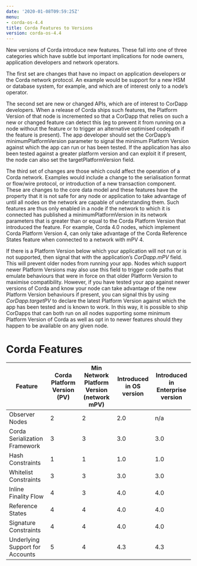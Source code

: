 ```yaml
---
date: '2020-01-08T09:59:25Z'
menu:
- corda-os-4.4
title: Corda Features to Versions
version: corda-os-4.4
---
```




New versions of Corda introduce new features. These fall into one of three categories which have subtle but important implications for
            node owners, application developers and network operators.

The first set are changes that have no impact on application developers or the Corda network protocol. An example would be support for
            a new HSM or database system, for example, and which are of interest only to a node’s operator.

The second set are new or changed APIs, which are of interest to CorDapp developers. When a release of Corda ships such features, the
            Platform Version of that node is incremented so that a CorDapp that relies on such a new or changed feature can detect this (eg to
            prevent it from running on a node without the feature or to trigger an alternative optimised codepath if the feature is present). The
            app developer should set the CorDapp’s minimumPlatformVersion parameter to signal the minimum Platform Version against which the app
            can run or has been tested. If the application has also been tested against a greater platform version and can exploit it if present,
            the node can also set the targetPlatformVersion field.

The third set of changes are those which could affect the operation of a Corda network. Examples would include a change to the
            serialisation format or flow/wire protocol, or introduction of a new transaction component.  These are changes to the core data model and
            these features have the property that it is not safe for any node or application to take advantage of until all nodes on the network
            are capable of understanding them. Such features are thus only enabled in a node if the network to which it is connected has published
            a minimumPlatformVersion in its network parameters that is greater than or equal to the Corda Platform Version that introduced the
            feature. For example, Corda 4.0 nodes, which implement Corda Platform Version 4, can only take advantage of the Corda Reference States
            feature when connected to a network with mPV 4.

If there is a Platform Version below which your application will not run or is not supported, then signal that with the application’s
            *CorDapp.mPV* field. This will prevent older nodes from running your app. Nodes which support newer Platform Versions may also use this
            field to trigger code paths that emulate behaviours that were in force on that older Platform Version to maximise compatibility. However,
            if you have tested your app against newer versions of Corda and know your node can take advantage of the new Platform Version behaviours
            if present, you can signal this by using *CorDapp.targetPV* to declare the latest Platform Version against which the app has been tested
            and is known to work. In this way, it is possible to ship CorDapps that can both run on all nodes supporting some minimum Platform Version
            of Corda as well as opt in to newer features should they happen to be available on any given node.


<div class="table table-sm table-striped table-hover">


# Corda Features

|Feature|Corda Platform Version (PV)|Min Network Platform Version (network mPV)|Introduced in OS version|Introduced in Enterprise version|
|--------------------|--------------------|--------------------|--------------------|--------------------|
|Observer Nodes|2|2|2.0|n/a|
|Corda Serialization Framework|3|3|3.0|3.0|
|Hash Constraints|1|1|1.0|1.0|
|Whitelist Constraints|3|3|3.0|3.0|
|Inline Finality Flow|4|3|4.0|4.0|
|Reference States|4|4|4.0|4.0|
|Signature Constraints|4|4|4.0|4.0|
|Underlying Support for Accounts|5|4|4.3|4.3|

</div>


